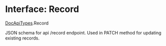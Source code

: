 # Interface: Record

[DocApiTypes](../modules/DocApiTypes.md).Record

JSON schema for api /record endpoint. Used in PATCH method for updating existing records.
